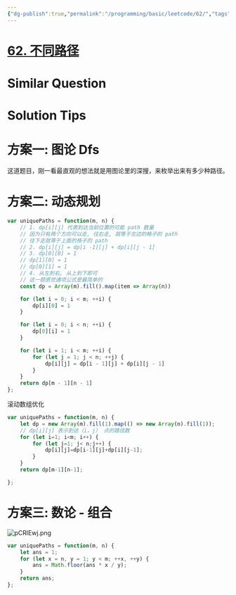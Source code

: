 ```yaml
---
{"dg-publish":true,"permalink":"/programming/basic/leetcode/62/","tags":["leetcode/dp/fibonaci"]}
---
```



# [62. 不同路径](https://leetcode.cn/problems/unique-paths/)

# Similar Question

# Solution Tips

# 方案一: 图论 Dfs

这道题目，刚一看最直观的想法就是用图论里的深搜，来枚举出来有多少种路径。

# 方案二: 动态规划

```js
var uniquePaths = function(m, n) {
    // 1. dp[i][j] 代表到达当前位置的可能 path 数量
    // 因为只有两个方向可以走, 往右走, 就等于左边的格子的 path
    // 往下走就等于上面的格子的 path
    // 2. dp[i][j] = dp[i -1][j] + dp[i][j - 1]
    // 3. dp[0][0] = 1
    // dp[1][0] = 1
    // dp[0][1] = 1
    // 4. 从左到右, 从上到下即可
    // 这一题感觉通项公式是最简单的
    const dp = Array(m).fill().map(item => Array(n))

    for (let i = 0; i < m; ++i) {
        dp[i][0] = 1
    }

    for (let i = 0; i < n; ++i) {
        dp[0][i] = 1
    }

    for (let i = 1; i < m; ++i) {
        for (let j = 1; j < n; ++j) {
            dp[i][j] = dp[i - 1][j] + dp[i][j - 1]
        }
    }
    return dp[m - 1][n - 1]
};
```

滚动数组优化

```js
var uniquePaths = function(m, n) {
    let dp = new Array(m).fill(1).map(() => new Array(n).fill(1));
    // dp[i][j] 表示到达（i，j） 点的路径数
    for (let i=1; i<m; i++) {
        for (let j=1; j< n;j++) {
            dp[i][j]=dp[i-1][j]+dp[i][j-1];
        }
    }
    return dp[m-1][n-1];

};
```

# 方案三: 数论 - 组合

![pCRlEwj.png](https://s1.ax1x.com/2023/07/10/pCRlEwj.png)

```js
var uniquePaths = function(m, n) {
    let ans = 1;
    for (let x = n, y = 1; y < m; ++x, ++y) {
        ans = Math.floor(ans * x / y);
    }
    return ans;
};
```
